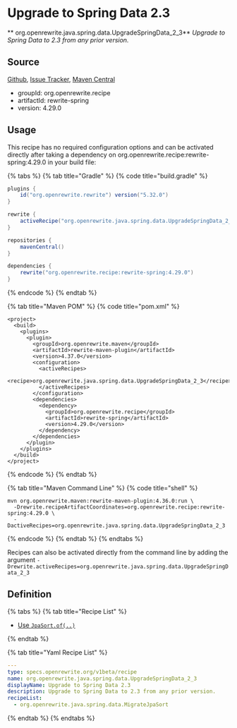 # Upgrade to Spring Data 2.3

** org.openrewrite.java.spring.data.UpgradeSpringData\_2\_3**
_Upgrade to Spring Data to 2.3 from any prior version._

## Source

[Github](https://github.com/openrewrite/rewrite-spring), [Issue Tracker](https://github.com/openrewrite/rewrite-spring/issues), [Maven Central](https://search.maven.org/artifact/org.openrewrite.recipe/rewrite-spring/4.29.0/jar)

* groupId: org.openrewrite.recipe
* artifactId: rewrite-spring
* version: 4.29.0


## Usage

This recipe has no required configuration options and can be activated directly after taking a dependency on org.openrewrite.recipe:rewrite-spring:4.29.0 in your build file:

{% tabs %}
{% tab title="Gradle" %}
{% code title="build.gradle" %}
```groovy
plugins {
    id("org.openrewrite.rewrite") version("5.32.0")
}

rewrite {
    activeRecipe("org.openrewrite.java.spring.data.UpgradeSpringData_2_3")
}

repositories {
    mavenCentral()
}

dependencies {
    rewrite("org.openrewrite.recipe:rewrite-spring:4.29.0")
}
```
{% endcode %}
{% endtab %}

{% tab title="Maven POM" %}
{% code title="pom.xml" %}
```markup
<project>
  <build>
    <plugins>
      <plugin>
        <groupId>org.openrewrite.maven</groupId>
        <artifactId>rewrite-maven-plugin</artifactId>
        <version>4.37.0</version>
        <configuration>
          <activeRecipes>
            <recipe>org.openrewrite.java.spring.data.UpgradeSpringData_2_3</recipe>
          </activeRecipes>
        </configuration>
        <dependencies>
          <dependency>
            <groupId>org.openrewrite.recipe</groupId>
            <artifactId>rewrite-spring</artifactId>
            <version>4.29.0</version>
          </dependency>
        </dependencies>
      </plugin>
    </plugins>
  </build>
</project>
```
{% endcode %}
{% endtab %}

{% tab title="Maven Command Line" %}
{% code title="shell" %}
```shell
mvn org.openrewrite.maven:rewrite-maven-plugin:4.36.0:run \
  -Drewrite.recipeArtifactCoordinates=org.openrewrite.recipe:rewrite-spring:4.29.0 \
  -DactiveRecipes=org.openrewrite.java.spring.data.UpgradeSpringData_2_3
```
{% endcode %}
{% endtab %}
{% endtabs %}

Recipes can also be activated directly from the command line by adding the argument `-Drewrite.activeRecipes=org.openrewrite.java.spring.data.UpgradeSpringData_2_3`

## Definition

{% tabs %}
{% tab title="Recipe List" %}
* [Use `JpaSort.of(..)`](../../../java/spring/data/migratejpasort.md)

{% endtab %}

{% tab title="Yaml Recipe List" %}
```yaml
---
type: specs.openrewrite.org/v1beta/recipe
name: org.openrewrite.java.spring.data.UpgradeSpringData_2_3
displayName: Upgrade to Spring Data 2.3
description: Upgrade to Spring Data to 2.3 from any prior version.
recipeList:
  - org.openrewrite.java.spring.data.MigrateJpaSort

```
{% endtab %}
{% endtabs %}
